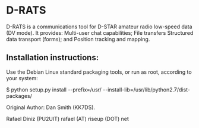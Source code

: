 # D-RATS

 D-RATS is a communications tool for D-STAR amateur radio low-speed data
 (DV mode).
 It provides:
   Multi-user chat capabilities;
   File transfers
   Structured data transport (forms); and
   Position tracking and mapping.


## Installation instructions:

Use the Debian Linux standard packaging tools, or run as root, according to
your system:

$ python setup.py install --prefix=/usr/ --install-lib=/usr/lib/python2.7/dist-packages/

Original Author: Dan Smith (KK7DS).

Rafael Diniz (PU2UIT)
rafael (AT) riseup (DOT) net
